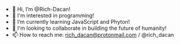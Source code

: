 - 👋 Hi, I’m @Rich-Dacan!
- 👀 I'm interested in programming!
- 🌱 I’m currently learning JavaScript and Phyton! 
- 💞️ I'm looking to collaborate in building the future of humanity!
- 📫 How to reach me: rich_dacan@protonmail.com / @rich_dacan

<!---
Rich-Dacan/Rich-Dacan is a ✨ special ✨ repository because its `README.md` (this file) appears on your GitHub profile.
You can click the Preview link to take a look at your changes.
--->

